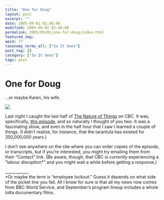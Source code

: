 ```yaml
---
title: "One for Doug"
layout: post
excerpt: ""
date: 2005-09-02 02:48:00
modified: 2005-09-02 02:48:00
permalink: 2005/09/01/one-for-doug/index.html
featured_img: 
wpid: 77
taxonomy_terms_all: ["So It Goes"]
post_tag: []
category: ["So It Goes"]
tags: post
---
```


# One for Doug

…or maybe Karen, his wife.

![](http://www.cbc.ca/natureofthings/images/tarantula/shot2.jpg)

Last night I caught the last half of [The Nature of Things](http://www.cbc.ca/natureofthings/) on CBC. It was, specifically, [this episode](http://www.cbc.ca/natureofthings/show_tarantula.html), and so naturally I thought of you two. It was a fascinating show, and even in the half hour that I saw I learned a couple of things. (I didn’t realize, for instance, that the tarantula has existed for 350,000,000 years.)

I don’t see anywhere on the site where you can order copies of the episode, or transcripts, but if you’re interested, you might try emailing them from their “Contact” link. (Be aware, though, that CBC is currently experiencing a “labour disruption\*” and you might wait a while before getting a response.)

\_\_\_\_\_\_\_\_\_\_\_\_  
\*Or maybe the term is “employee lockout.” Guess it depends on what side of the picket line you fall. All I know for sure is that all my news now comes from BBC World Service, and September’s program lineup includes a whole lotta documentary films.